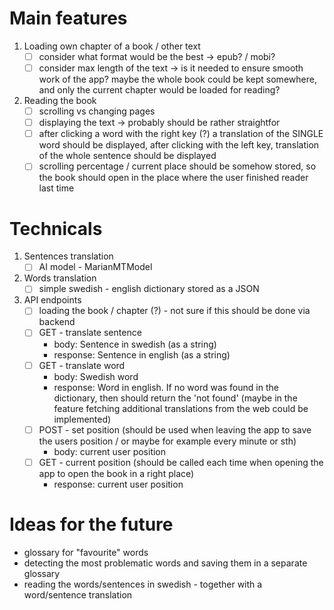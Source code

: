 # Main features
1. Loading own chapter of a book / other text
    - [ ] consider what format would be the best -> epub? / mobi?
    - [ ] consider max length of the text -> is it needed to ensure smooth work of the app? maybe the whole book could be kept somewhere, and only the current chapter would be loaded for reading?

2. Reading the book
    - [ ] scrolling vs changing pages
    - [ ] displaying the text -> probably should be rather straightfor
    - [ ] after clicking a word with the right key (?) a translation of the SINGLE word should be displayed, after clicking with the left key, translation of the whole sentence should be displayed
    - [ ] scrolling percentage / current place should be somehow stored, so the book should open in the place where the user finished reader last time

# Technicals
1. Sentences translation
    - [ ] AI model - MarianMTModel
2. Words translation
    - [ ] simple swedish - english dictionary stored as a JSON
3. API endpoints
    - [ ] loading the book / chapter (?) - not sure if this should be done via backend
    - [ ] GET - translate sentence
        - body: Sentence in swedish (as a string)
        - response: Sentence in english (as a string)
    - [ ] GET - translate word
        - body: Swedish word
        - response: Word in english. If no word was found in the dictionary, then should return the 'not found' (maybe in the feature fetching additional translations from the web could be implemented)
    - [ ] POST - set position (should be used when leaving the app to save the users position / or maybe for example every minute or sth)
        - body: current user position
    - [ ] GET - current position (should be called each time when opening the app to open the book in a right place)
        - response: current user position

# Ideas for the future
- glossary for "favourite" words
- detecting the most problematic words and saving them in a separate glossary
- reading the words/sentences in swedish - together with a word/sentence translation